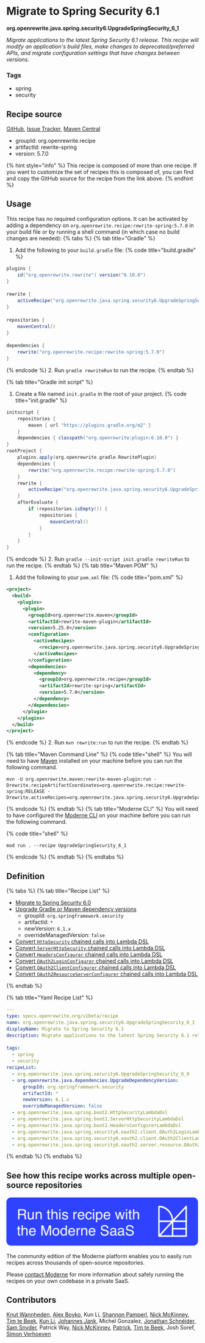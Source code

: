 # Migrate to Spring Security 6.1

**org.openrewrite.java.spring.security6.UpgradeSpringSecurity\_6\_1**

_Migrate applications to the latest Spring Security 6.1 release. This recipe will modify an application's build files, make changes to deprecated/preferred APIs, and migrate configuration settings that have changes between versions._

### Tags

* spring
* security

## Recipe source

[GitHub](https://github.com/openrewrite/rewrite-spring/blob/main/src/main/resources/META-INF/rewrite/spring-security-61.yml), [Issue Tracker](https://github.com/openrewrite/rewrite-spring/issues), [Maven Central](https://central.sonatype.com/artifact/org.openrewrite.recipe/rewrite-spring/5.7.0/jar)

* groupId: org.openrewrite.recipe
* artifactId: rewrite-spring
* version: 5.7.0

{% hint style="info" %}
This recipe is composed of more than one recipe. If you want to customize the set of recipes this is composed of, you can find and copy the GitHub source for the recipe from the link above.
{% endhint %}

## Usage

This recipe has no required configuration options. It can be activated by adding a dependency on `org.openrewrite.recipe:rewrite-spring:5.7.0` in your build file or by running a shell command (in which case no build changes are needed): 
{% tabs %}
{% tab title="Gradle" %}
1. Add the following to your `build.gradle` file:
{% code title="build.gradle" %}
```groovy
plugins {
    id("org.openrewrite.rewrite") version("6.10.0")
}

rewrite {
    activeRecipe("org.openrewrite.java.spring.security6.UpgradeSpringSecurity_6_1")
}

repositories {
    mavenCentral()
}

dependencies {
    rewrite("org.openrewrite.recipe:rewrite-spring:5.7.0")
}
```
{% endcode %}
2. Run `gradle rewriteRun` to run the recipe.
{% endtab %}

{% tab title="Gradle init script" %}
1. Create a file named `init.gradle` in the root of your project.
{% code title="init.gradle" %}
```groovy
initscript {
    repositories {
        maven { url "https://plugins.gradle.org/m2" }
    }
    dependencies { classpath("org.openrewrite:plugin:6.10.0") }
}
rootProject {
    plugins.apply(org.openrewrite.gradle.RewritePlugin)
    dependencies {
        rewrite("org.openrewrite.recipe:rewrite-spring:5.7.0")
    }
    rewrite {
        activeRecipe("org.openrewrite.java.spring.security6.UpgradeSpringSecurity_6_1")
    }
    afterEvaluate {
        if (repositories.isEmpty()) {
            repositories {
                mavenCentral()
            }
        }
    }
}
```
{% endcode %}
2. Run `gradle --init-script init.gradle rewriteRun` to run the recipe.
{% endtab %}
{% tab title="Maven POM" %}
1. Add the following to your `pom.xml` file:
{% code title="pom.xml" %}
```xml
<project>
  <build>
    <plugins>
      <plugin>
        <groupId>org.openrewrite.maven</groupId>
        <artifactId>rewrite-maven-plugin</artifactId>
        <version>5.25.0</version>
        <configuration>
          <activeRecipes>
            <recipe>org.openrewrite.java.spring.security6.UpgradeSpringSecurity_6_1</recipe>
          </activeRecipes>
        </configuration>
        <dependencies>
          <dependency>
            <groupId>org.openrewrite.recipe</groupId>
            <artifactId>rewrite-spring</artifactId>
            <version>5.7.0</version>
          </dependency>
        </dependencies>
      </plugin>
    </plugins>
  </build>
</project>
```
{% endcode %}
2. Run `mvn rewrite:run` to run the recipe.
{% endtab %}

{% tab title="Maven Command Line" %}
{% code title="shell" %}
You will need to have [Maven](https://maven.apache.org/download.cgi) installed on your machine before you can run the following command.

```shell
mvn -U org.openrewrite.maven:rewrite-maven-plugin:run -Drewrite.recipeArtifactCoordinates=org.openrewrite.recipe:rewrite-spring:RELEASE -Drewrite.activeRecipes=org.openrewrite.java.spring.security6.UpgradeSpringSecurity_6_1
```
{% endcode %}
{% endtab %}
{% tab title="Moderne CLI" %}
You will need to have configured the [Moderne CLI](https://docs.moderne.io/moderne-cli/cli-intro) on your machine before you can run the following command.

{% code title="shell" %}
```shell
mod run . --recipe UpgradeSpringSecurity_6_1
```
{% endcode %}
{% endtab %}
{% endtabs %}

## Definition

{% tabs %}
{% tab title="Recipe List" %}
* [Migrate to Spring Security 6.0](../../../java/spring/security6/upgradespringsecurity_6_0.md)
* [Upgrade Gradle or Maven dependency versions](../../../java/dependencies/upgradedependencyversion.md)
  * groupId: `org.springframework.security`
  * artifactId: `*`
  * newVersion: `6.1.x`
  * overrideManagedVersion: `false`
* [Convert `HttpSecurity` chained calls into Lambda DSL](../../../java/spring/boot2/httpsecuritylambdadsl.md)
* [Convert `ServerHttpSecurity` chained calls into Lambda DSL](../../../java/spring/boot2/serverhttpsecuritylambdadsl.md)
* [Convert `HeadersConfigurer` chained calls into Lambda DSL](../../../java/spring/boot2/headersconfigurerlambdadsl.md)
* [Convert `OAuth2LoginConfigurer` chained calls into Lambda DSL](../../../java/spring/security6/oauth2/client/oauth2loginlambdadsl.md)
* [Convert `OAuth2ClientConfigurer` chained calls into Lambda DSL](../../../java/spring/security6/oauth2/client/oauth2clientlambdadsl.md)
* [Convert `OAuth2ResourceServerConfigurer` chained calls into Lambda DSL](../../../java/spring/security6/oauth2/server/resource/oauth2resourceserverlambdadsl.md)

{% endtab %}

{% tab title="Yaml Recipe List" %}
```yaml
---
type: specs.openrewrite.org/v1beta/recipe
name: org.openrewrite.java.spring.security6.UpgradeSpringSecurity_6_1
displayName: Migrate to Spring Security 6.1
description: Migrate applications to the latest Spring Security 6.1 release. This recipe will modify an application's build files, make changes to deprecated/preferred APIs, and migrate configuration settings that have changes between versions.

tags:
  - spring
  - security
recipeList:
  - org.openrewrite.java.spring.security6.UpgradeSpringSecurity_6_0
  - org.openrewrite.java.dependencies.UpgradeDependencyVersion:
      groupId: org.springframework.security
      artifactId: *
      newVersion: 6.1.x
      overrideManagedVersion: false
  - org.openrewrite.java.spring.boot2.HttpSecurityLambdaDsl
  - org.openrewrite.java.spring.boot2.ServerHttpSecurityLambdaDsl
  - org.openrewrite.java.spring.boot2.HeadersConfigurerLambdaDsl
  - org.openrewrite.java.spring.security6.oauth2.client.OAuth2LoginLambdaDsl
  - org.openrewrite.java.spring.security6.oauth2.client.OAuth2ClientLambdaDsl
  - org.openrewrite.java.spring.security6.oauth2.server.resource.OAuth2ResourceServerLambdaDsl

```
{% endtab %}
{% endtabs %}

## See how this recipe works across multiple open-source repositories

[![Moderne Link Image](/.gitbook/assets/ModerneRecipeButton.png)](https://app.moderne.io/recipes/org.openrewrite.java.spring.security6.UpgradeSpringSecurity_6_1)

The community edition of the Moderne platform enables you to easily run recipes across thousands of open-source repositories.

Please [contact Moderne](https://moderne.io/product) for more information about safely running the recipes on your own codebase in a private SaaS.

## Contributors
[Knut Wannheden](mailto:knut@moderne.io), [Alex Boyko](mailto:aboyko@vmware.com), Kun Li, [Shannon Pamperl](mailto:shanman190@gmail.com), [Nick McKinney](mailto:mckinneynicholas@gmail.com), [Tim te Beek](mailto:tim@moderne.io), [Kun Li](mailto:kun@moderne.io), [Johannes Jank](mailto:johannes.wengert@googlemail.com), Michel Gonzalez, [Jonathan Schnéider](mailto:jkschneider@gmail.com), [Sam Snyder](mailto:sam@moderne.io), Patrick Way, [Nick McKinney](mailto:mckinneynichoals@gmail.com), [Patrick](mailto:patway99@gmail.com), [Tim te Beek](mailto:timtebeek@gmail.com), Josh Soref, [Simon Verhoeven](mailto:verhoeven.simon@gmail.com)
